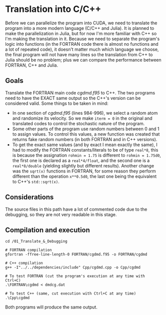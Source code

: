 ﻿# Translation into C/C++
Before we can parallelize the program into CUDA, we need to translate the program into a more modern language (C/C++ and Julia).
It is planned to make the parallelization in Julia, but for now I'm more familiar with C++ so I'm making the translation in it. Because we need to separate the program's logic into functions (in the FORTRAN code there is almost no functions and a lot of repeated code), it doesn't matter much which language we choose, the final program will not have many lines so the translation from C++ to Julia should be no problem; plus we can compare the performance between FORTRAN, C++ and Julia.

## Goals
Translate the FORTRAN main code *cgdmd.f95* to C++. The two programs need to have the EXACT same output so the C++'s version can be considered valid.
Some things to be taken in mind:

 - In one section of *cgdmd.f95* (lines 984-996), we select a random atom and randomize its velocity. So we make `iterm = 0` in the original and translated codes to control the stochastic nature of the program.
 - Some other parts of the program use random numbers between 0 and 1 to assign values. To control this values, a new function was created that returns fake random numbers (in both FORTRAN and in C++ versions).
 - To get the exact same values (and by exact I mean exactly the same), I had to modify the FORTRAN constants/literals to be of type `real*8`, this is because the assignation `rohmin = 1.75` is different to `rohmin = 1.75d0`, the first one is declared as a `real*4/float`, and the second one is a `real*8/double` (yielding slightly but different results). Another change was the `sqrt(x)` functions in FORTRAN, for some reason they perform different than the operation `x**0.5d0`, the last one being the equivalent to C++'s `std::sqrt(x)`.

## Considerations
The source files in this path have a lot of commented code due to the debugging, so they are not very readable in this stage.

## Compilation and execution

    cd /01_Translate_&_Debugging
    
    # FORTRAN compilation
    gfortran -ffree-line-length-0 FORTRAN/cgdmd.f95 -o FORTRAN/cgdmd
    
    # C++ compilation
    g++ -I"../../dependencies/include" Cpp/cgdmd.cpp -o Cpp/cgdmd
    
    # To test FORTRAN (cut the program's execution at any time with Ctrl+C)
    .\FORTRAN\cgdmd < dmdcg.dat
    
    # To test C++ (same, cut execution with Ctrl+C at any time)
    .\Cpp\cgdmd
    
   Both programs will produce the same output.
